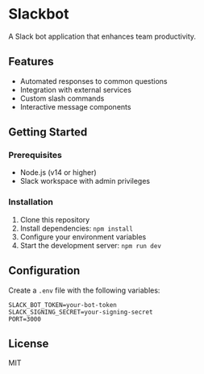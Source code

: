 # Slackbot

A Slack bot application that enhances team productivity.

## Features

- Automated responses to common questions
- Integration with external services
- Custom slash commands
- Interactive message components

## Getting Started

### Prerequisites

- Node.js (v14 or higher)
- Slack workspace with admin privileges

### Installation

1. Clone this repository
2. Install dependencies: `npm install`
3. Configure your environment variables
4. Start the development server: `npm run dev`

## Configuration

Create a `.env` file with the following variables:

```
SLACK_BOT_TOKEN=your-bot-token
SLACK_SIGNING_SECRET=your-signing-secret
PORT=3000
```

## License

MIT

